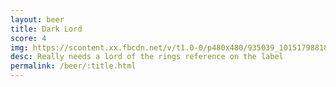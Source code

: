 ```yaml
---
layout: beer
title: Dark Lord
score: 4
img: https://scontent.xx.fbcdn.net/v/t1.0-0/p480x480/935039_10151798818428745_2074781709_n.jpg?oh=893879bae12b5f0b072c8146cde4756f&oe=583CC994
desc: Really needs a lord of the rings reference on the label
permalink: /beer/:title.html
---
```

